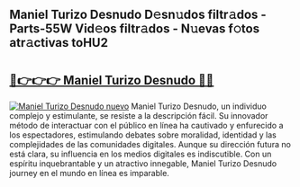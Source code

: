 ## Maniel Turizo Desnudo D𝚎sn𝚞dos filtr𝚊dos - Parts-55W Vid𝚎os filtr𝚊dos - N𝚞evas f𝚘tos atr𝚊ctivas toHU2

# <h2><a href="http://mb1ubi.tromn.icu/?c=Maniel+Turizo+Desnudo">🔗👉👉👉 Maniel Turizo Desnudo 🔗🔗</a></h2>

[![Maniel Turizo Desnudo nuevo](https://i.imgur.com/pEAQMta.gif)](http://mb1ubi.tromn.icu/?c=Maniel+Turizo+Desnudo)
Maniel Turizo Desnudo, un individuo complejo y estimulante, se resiste a la descripción fácil. Su innovador método de interactuar con el público en línea ha cautivado y enfurecido a los espectadores, estimulando debates sobre moralidad, identidad y las complejidades de las comunidades digitales. Aunque su dirección futura no está clara, su influencia en los medios digitales es indiscutible. Con un espíritu inquebrantable y un atractivo innegable, Maniel Turizo Desnudo journey en el mundo en línea es imparable.
